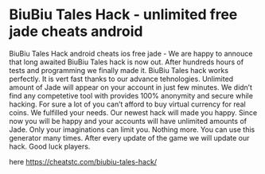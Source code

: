 # BiuBiu Tales Hack - unlimited free jade cheats android

BiuBiu Tales Hack android cheats ios free jade - We are happy to annouce that long awaited BiuBiu Tales hack is now out. After hundreds hours of tests and programming we finally made it. 
BiuBiu Tales hack works perfectly. It is vert fast thanks to our advance tehnologies. Unlimited amount of Jade will appear on your account in just few minutes.
We didn’t find any competetive tool with provides 100% anonymity and secure while hacking. For sure a lot of you can’t afford to buy virtual currency for real coins.
We fulfilled your needs. Our newest hack will made you happy. Since now you will be happy and your accounts will have unlimited amounts of Jade.
Only your imaginations can limit you. Nothing more. You can use this generator many times. After every update of the game we will update our hack. Good luck players.

here https://cheatstc.com/biubiu-tales-hack/


